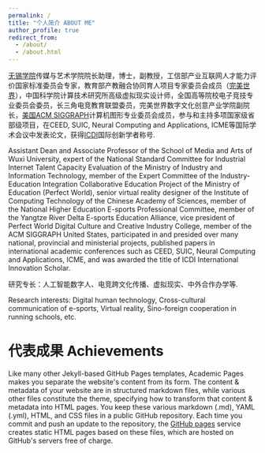```yaml
---
permalink: /
title: "个人简介 ABOUT ME"
author_profile: true
redirect_from: 
  - /about/
  - /about.html
---
```


[无锡学院](https://www.cwxu.edu.cn/)传媒与艺术学院院长助理，博士，副教授，工信部产业互联网人才能力评价国家标准委员会专家，教育部产教融合协同育人项目专家委员会成员（[完美世界](http://www.wmupd.com/)），中国科学院计算技术研究所高级虚拟现实设计师，全国高等院校电子竞技专业委员会委员，长三角电竞教育联盟委员，完美世界数字文化创意产业学院副院长，[美国ACM SIGGRAPH](https://www.siggraph.org/)计算机图形专业委员会成员，参与和主持多项国家级省部级项目，在CEED, SUIC, Neural Computing and Applications, ICME等国际学术会议中发表论文，获得[ICDI](https://icdi.cmu.ac.th/Home.aspx)国际创新学者称号.

Assistant Dean and Associate Professor of the School of Media and Arts of Wuxi University, expert of the National Standard Committee for Industrial Internet Talent Capacity Evaluation of the Ministry of Industry and Information Technology, member of the Expert Committee of the Industry-Education Integration Collaborative Education Project of the Ministry of Education (Perfect World), senior virtual reality designer of the Institute of Computing Technology of the Chinese Academy of Sciences, member of the National Higher Education E-sports Professional Committee, member of the Yangtze River Delta E-sports Education Alliance, vice president of Perfect World Digital Culture and Creative Industry College, member of the ACM SIGGRAPH United States, participated in and presided over many national, provincial and ministerial projects, published papers in international academic conferences such as CEED, SUIC, Neural Computing and Applications, ICME, and was awarded the title of ICDI International Innovation Scholar.

研究专长：人工智能数字人、电竞跨文化传播、虚拟现实、中外合作办学等.

Research interests: Digital human technology, Cross-cultural communication of e-sports, Virtual reality, Sino-foreign cooperation in running schools, etc.

代表成果 Achievements
======
Like many other Jekyll-based GitHub Pages templates, Academic Pages makes you separate the website's content from its form. The content & metadata of your website are in structured markdown files, while various other files constitute the theme, specifying how to transform that content & metadata into HTML pages. You keep these various markdown (.md), YAML (.yml), HTML, and CSS files in a public GitHub repository. Each time you commit and push an update to the repository, the [GitHub pages](https://pages.github.com/) service creates static HTML pages based on these files, which are hosted on GitHub's servers free of charge.
